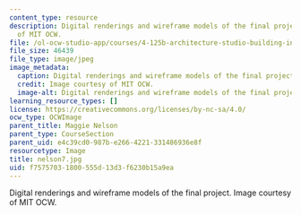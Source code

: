 ```yaml
---
content_type: resource
description: Digital renderings and wireframe models of the final project. Image courtesy
  of MIT OCW.
file: /ol-ocw-studio-app/courses/4-125b-architecture-studio-building-in-landscapes-fall-2005/f75757031800555d13d3f6230b15a9ea_nelson7.jpg
file_size: 46439
file_type: image/jpeg
image_metadata:
  caption: Digital renderings and wireframe models of the final project.
  credit: Image courtesy of MIT OCW.
  image-alt: Digital renderings and wireframe models of the final project.
learning_resource_types: []
license: https://creativecommons.org/licenses/by-nc-sa/4.0/
ocw_type: OCWImage
parent_title: Maggie Nelson
parent_type: CourseSection
parent_uid: e4c39cd0-987b-e266-4221-331486936e8f
resourcetype: Image
title: nelson7.jpg
uid: f7575703-1800-555d-13d3-f6230b15a9ea
---
```

Digital renderings and wireframe models of the final project. Image courtesy of MIT OCW.